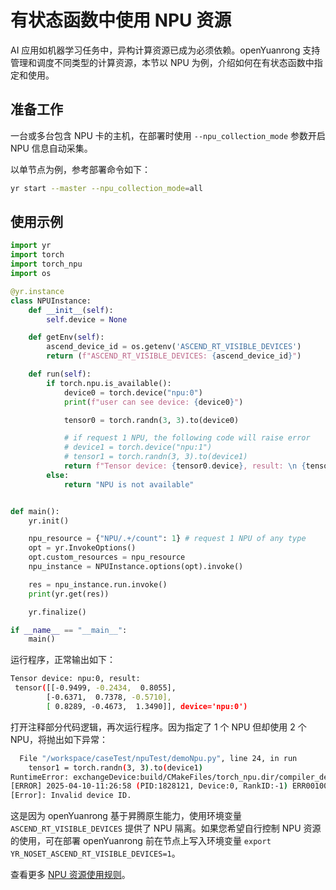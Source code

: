 # 有状态函数中使用 NPU 资源

AI 应用如机器学习任务中，异构计算资源已成为必须依赖。openYuanrong 支持管理和调度不同类型的计算资源，本节以 NPU 为例，介绍如何在有状态函数中指定和使用。

## 准备工作

一台或多台包含 NPU 卡的主机，在部署时使用 `--npu_collection_mode` 参数开启 NPU 信息自动采集。

以单节点为例，参考部署命令如下：

```bash
yr start --master --npu_collection_mode=all
```

## 使用示例

```python
import yr
import torch
import torch_npu
import os

@yr.instance
class NPUInstance:
    def __init__(self):
        self.device = None

    def getEnv(self):
        ascend_device_id = os.getenv('ASCEND_RT_VISIBLE_DEVICES')
        return (f"ASCEND_RT_VISIBLE_DEVICES: {ascend_device_id}")

    def run(self):
        if torch.npu.is_available():
            device0 = torch.device("npu:0")
            print(f"user can see device: {device0}")

            tensor0 = torch.randn(3, 3).to(device0)

            # if request 1 NPU, the following code will raise error
            # device1 = torch.device("npu:1")
            # tensor1 = torch.randn(3, 3).to(device1)
            return f"Tensor device: {tensor0.device}, result: \n {tensor0}"
        else:
            return "NPU is not available"


def main():
    yr.init()

    npu_resource = {"NPU/.+/count": 1} # request 1 NPU of any type
    opt = yr.InvokeOptions()
    opt.custom_resources = npu_resource
    npu_instance = NPUInstance.options(opt).invoke()

    res = npu_instance.run.invoke()
    print(yr.get(res))

    yr.finalize()

if __name__ == "__main__":
    main()
```

运行程序，正常输出如下：

```bash
Tensor device: npu:0, result:
 tensor([[-0.9499, -0.2434,  0.8055],
        [-0.6371,  0.7378, -0.5710],
        [ 0.8289, -0.4673,  1.3490]], device='npu:0')
```

打开注释部分代码逻辑，再次运行程序。因为指定了 1 个 NPU 但却使用 2 个 NPU，将抛出如下异常：

```bash
  File "/workspace/caseTest/npuTest/demoNpu.py", line 24, in run
    tensor1 = torch.randn(3, 3).to(device1)
RuntimeError: exchangeDevice:build/CMakeFiles/torch_npu.dir/compiler_depend.ts:42 NPU function error: c10_npu::SetDevice(d.index()), error code is 107001
[ERROR] 2025-04-10-11:26:58 (PID:1828121, Device:0, RankID:-1) ERR00100 PTA call acl api failed
[Error]: Invalid device ID.
```

这是因为 openYuanrong 基于昇腾原生能力，使用环境变量 `ASCEND_RT_VISIBLE_DEVICES` 提供了 NPU 隔离。如果您希望自行控制 NPU 资源的使用，可在部署 openYuanrong 前在节点上写入环境变量 `export YR_NOSET_ASCEND_RT_VISIBLE_DEVICES=1`。

查看更多 [NPU 资源使用规则](development-scheduling-config-npu)。